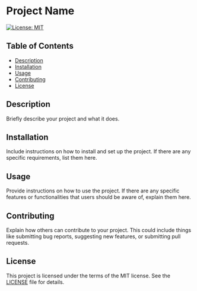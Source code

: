 # Project Name

[![License: MIT](https://img.shields.io/badge/License-MIT-yellow.svg)](https://opensource.org/licenses/MIT)

## Table of Contents

- [Description](#description)
- [Installation](#installation)
- [Usage](#usage)
- [Contributing](#contributing)
- [License](#license)

## Description

Briefly describe your project and what it does.

## Installation

Include instructions on how to install and set up the project. If there are any specific requirements, list them here.

## Usage

Provide instructions on how to use the project. If there are any specific features or functionalities that users should be aware of, explain them here.

## Contributing

Explain how others can contribute to your project. This could include things like submitting bug reports, suggesting new features, or submitting pull requests.

## License

This project is licensed under the terms of the MIT license. See the [LICENSE](LICENSE) file for details.
